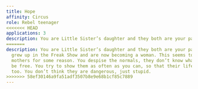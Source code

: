 ```yaml
---
title: Hope
affinity: Circus
role: Rebel teenager
<<<<<<< HEAD
applications: 3
description: You are Little Sister’s daughter and they both are your parents. You grew up in the Freak Show and are now becoming a woman. This seems to frighten your mothers for some reason. You despise the normals, they don’t know what means to be free. You try to show them as often as you can, so that their life could be better too. You don’t think they are dangerous, just stupid.
=======
description: You are Little Sister’s daughter and they both are your parents. You
  grew up in the Freak Show and are now becoming a woman. This seems to frighten your
  mothers for some reason. You despise the normals, they don’t know what means to
  be free. You try to show them as often as you can, so that their life could be better
  too. You don’t think they are dangerous, just stupid.
>>>>>>> 58ef30146a9fa51adf3507b8e9e68b1cf85c7889
---
```


